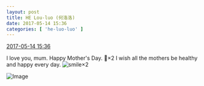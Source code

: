 ```yaml
---
layout: post
title: HE Lou-luo (何洛洛)
date: 2017-05-14 15:36
categories: [ 'he-luo-luo' ]
---
```


<div class="weibo-info">
  <a href="http://weibo.com/6117570574/F34Hs39C1">2017-05-14 15:36</a>
</div>

I love you, mum. Happy Mother's Day. :rose:×2 I wish all the mothers be healthy and happy every day. ![smile](http://img.t.sinajs.cn/t4/appstyle/expression/ext/normal/5c/huanglianwx_org.gif)×2

<!-- more -->

![Image](https://wx4.sinaimg.cn/mw690/006G0Hz8gy1ffkxhh6zb6j31w02iown8.jpg)
